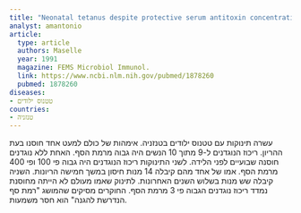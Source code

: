```yaml
---
title: "Neonatal tetanus despite protective serum antitoxin concentration"
analyst: amantonio
article:
  type: article
  authors: Maselle
  year: 1991
  magazine: FEMS Microbiol Immunol.
  link: https://www.ncbi.nlm.nih.gov/pubmed/1878260
  pubmed: 1878260
diseases:
- טטנוס ילודים
countries:
- טנזניה
---
```


עשרה תינוקות עם טטנוס ילודים בטנזניה. אימהות של כולם למעט אחד חוסנו בעת ההריון. ריכוז הנוגדנים ל-9 מתוך 10 הנשים היה גבוה מרמת הסף. האחת ללא נוגדנים חוסנה שבועיים לפני הלידה.
לשני התינוקות ריכוז הנוגדנים היה גבוה פי 100 ופי 400 מרמת הסף. אמו של אחד מהם קיבלה 14 מנות חיסון במשך חמישה הריונות. השניה קיבלה שש מנות בשלוש השנים האחרונות. לתינוק שאמו מעולם לא הייתה מחוסנת נמדד ריכוז נוגדנים הגבוה פי 3 מרמת הסף.
החוקרים מסיקים שהמושג "רמת סף הנדרשת להגנה" הוא חסר משמעות.

